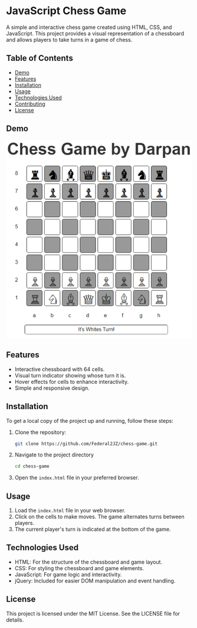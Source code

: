 # JavaScript Chess Game

A simple and interactive chess game created using HTML, CSS, and JavaScript. This project provides a visual representation of a chessboard and allows players to take turns in a game of chess.

## Table of Contents

- [Demo](#demo)
- [Features](#features)
- [Installation](#installation)
- [Usage](#usage)
- [Technologies Used](#technologies-used)
- [Contributing](#contributing)
- [License](#license)

## Demo

![Chess Game Screenshot](GameScreenshot.png)

## Features

- Interactive chessboard with 64 cells.
- Visual turn indicator showing whose turn it is.
- Hover effects for cells to enhance interactivity.
- Simple and responsive design.

## Installation

To get a local copy of the project up and running, follow these steps:

1. Clone the repository:

   ```bash
   git clone https://github.com/Federal2JZ/chess-game.git
   ```
2. Navigate to the project directory
   ```bash
   cd chess-game
   ```
3. Open the `index.html` file in your preferred browser.

## Usage
1. Load the `index.html` file in your web browser.
2. Click on the cells to make moves. The game alternates turns between players.
3. The current player's turn is indicated at the bottom of the game.

## Technologies Used
- HTML: For the structure of the chessboard and game layout.
- CSS: For styling the chessboard and game elements.
- JavaScript: For game logic and interactivity.
- jQuery: Included for easier DOM manipulation and event handling.

## License
This project is licensed under the MIT License. See the LICENSE file for details.